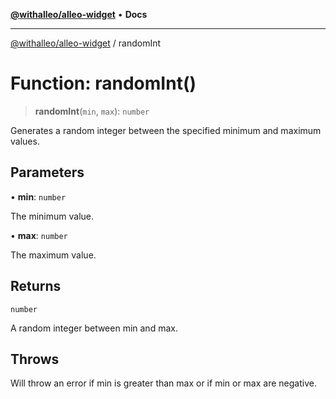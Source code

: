 [**@withalleo/alleo-widget**](../README.md) • **Docs**

***

[@withalleo/alleo-widget](../globals.md) / randomInt

# Function: randomInt()

> **randomInt**(`min`, `max`): `number`

Generates a random integer between the specified minimum and maximum values.

## Parameters

• **min**: `number`

The minimum value.

• **max**: `number`

The maximum value.

## Returns

`number`

A random integer between min and max.

## Throws

Will throw an error if min is greater than max or if min or max are negative.
